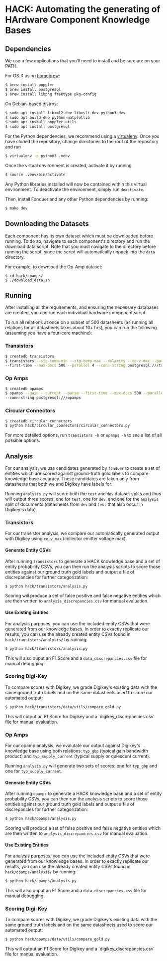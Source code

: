 # HACK: Automating the generating of HArdware Component Knowledge Bases

## Dependencies

We use a few applications that you'll need to install and be sure are on your
PATH.

For OS X using [homebrew](https://brew.sh):

```bash
$ brew install poppler
$ brew install postgresql
$ brew install libpng freetype pkg-config
```

On Debian-based distros:

```bash
$ sudo apt install libxml2-dev libxslt-dev python3-dev
$ sudo apt build-dep python-matplotlib
$ sudo apt install poppler-utils
$ sudo apt install postgresql
```

For the Python dependencies, we recommend using a
[virtualenv](https://virtualenv.pypa.io/en/stable/). Once you have cloned the
repository, change directories to the root of the repository and run

```bash
$ virtualenv -p python3 .venv
```

Once the virtual environment is created, activate it by running

```bash
$ source .venv/bin/activate
```

Any Python libraries installed will now be contained within this virtual
environment. To deactivate the environment, simply run `deactivate`.

Then, install Fonduer and any other Python dependencies by running:

```bash
$ make dev
```

## Downloading the Datasets

Each component has its own dataset which must be downloaded before running. To
do so, navigate to each component's directory and run the download data script.
Note that you must navigate to the directory before running the script, since
the script will automatically unpack into the `data` directory.

For example, to download the Op-Amp dataset:

```
$ cd hack/opamps/
$ ./download_data.sh
```

## Running

After installing all the requirements, and ensuring the necessary databases
are created, you can run each individual hardware component script.

To run all relations at once on a subset of 500 datasheets (as running all
relations for all datasheets takes about 10+ hrs), you can run the following
(assuming you have a four-core machine):

### Transistors

```bash
$ createdb transistors
$ transistors --stg-temp-min --stg-temp-max --polarity --ce-v-max --parse
--first-time --max-docs 500 --parallel 4 --conn-string postgresql:///transistors
```

### Op Amps

```bash
$ createdb opamps
$ opamps --gain --current --parse --first-time --max-docs 500 --parallel 4
--conn-string postgresql:///opamps
```

### Circular Connectors

```bash
$ createdb circular_connectors
$ python hack/circular_connectors/circular_connectors.py
```

For more detailed options, run `transistors -h` or `opamps -h` to see a list of
all possible options.

## Analysis
For our analysis, we use candidates generated by `fonduer` to create a set of
entities which are scored against ground-truth gold labels to compare knowledge
base accuracy. These candidates are taken only from datasheets that both we and
Digikey have labels for.

Running `analysis.py` will score both the `test` and `dev` dataset splits and
thus will output three scores: one for `test`, one for `dev`, and one for the
`analysis` split of documents (datasheets from `dev` and `test` that also occur
in Digikey's data).

### Transistors
For our transistor analysis, we compare our automatically generated output with
Digikey using `ce_v_max` (collector emitter voltage max).

#### Generate Entity CSVs
After running `transistors` to generate a HACK knowledge base and a set of
entity probability CSVs, you can then run the analysis scripts to score those
entities against our ground truth gold labels and output a file of discrepancies
for further categorization:

```bash
$ python hack/transistors/analysis.py
```

Scoring will produce a set of false positive and false negative entities which
are then written to `analysis_discrepancies.csv` for manual evaluation.

#### Use Existing Entities
For analysis purposes, you can use the included entity CSVs that were generated
from our knowledge bases. In order to exactly replicate our results, you can use
the already created entity CSVs found in `hack/transistors/analysis/` by
running:

```bash
$ python hack/transistors/analysis.py
```

This will also ouput an F1 Score and a `data_discrepancies.csv` file for manual
debugging.

### Scoring Digi-Key
To compare scores with Digikey, we grade Digikey's existing data with the same
ground truth labels and on the same datasheets used to score our automated
output:

```bash
$ python hack/transistors/data/utils/compare_gold.py
```

This will output an F1 Score for Digikey and a `digikey_discrepancies.csv' file
for manual evaluation.

### Op Amps
For our opamp analysis, we evalutate our output against Digikey's knowledge base
using both relations: `typ_gbp` (typical gain bandwidth product) and
`typ_supply_current` (typical supply or quiescent current).

Running `analysis.py` will generate two sets of scores: one for `typ_gbp` and
one for `typ_supply_current`.

#### Generate Entity CSVs
After running `opamps` to generate a HACK knowledge base and a set of
entity probability CSVs, you can then run the analysis scripts to score those
entities against our ground truth gold labels and output a file of discrepancies
for further categorization:

```bash
$ python hack/opamps/analysis.py
```

Scoring will produce a set of false positive and false negative entities which
are then written to `analysis_discrepancies.csv` for manual evaluation.

#### Use Existing Entities
For analysis purposes, you can use the included entity CSVs that were generated
from our knowledge bases. In order to exactly replicate our results, you can use
the already created entity CSVs found in `hack/opamps/analysis/` by
running:

```bash
$ python hack/opamps/analysis.py
```

This will also ouput an F1 Score and a `data_discrepancies.csv` file for manual
debugging.

### Scoring Digi-Key
To compare scores with Digikey, we grade Digikey's existing data with the same
ground truth labels and on the same datasheets used to score our automated
output:

```bash
$ python hack/opamps/data/utils/compare_gold.py
```

This will output an F1 Score for Digikey and a `digikey_discrepancies.csv' file
for manual evaluation.
